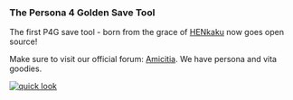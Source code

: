 ### The Persona 4 Golden Save Tool

The first P4G save tool - born from the grace of [HENkaku](https://henkaku.xyz/) now goes open source!

Make sure to visit our official forum: [Amicitia](http://s15.zetaboards.com/Amicitia/index/). We have persona and vita goodies.

[![quick look](http://i.imgur.com/1Qe1hPK.gif)](http://s15.zetaboards.com/Amicitia/topic/8538422/1/)